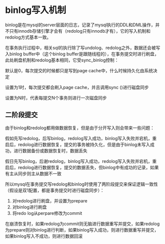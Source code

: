 # binlog写入机制

binlog是在mysql的server层面的日志，记录了mysql执行的DDL和DML操作，并不只有innodb存储引擎才会有（redolog只有innodb才有），它的写入机制和redolog方式基本一致。

在事务执行过程中，相关sql的执行除了写undolog、redolog之外，数据还会被写入binlog buffer中（这个binlog buffer是跟随线程的），在事务提交时进行刷盘，此处刷盘机制和redolog基本相同，它受sync_binlog控制：

默认是0，每次提交的时候都只是写到page cache中，什么时候持久化由系统决定

设置为1时，每次提交都会刷入page cache，并且调用sync ()进行磁盘同步

设置为N时，代表每提交N个事务则进行一次磁盘同步

## 二阶段提交

由于binlog和redolog都用做数据恢复，但是由于分开写入则会带来一些问题：

假如先写redolog，后写binlog，redolog写入成功，binlog写入失败并宕机，重启后，redolog进行数据恢复，提交的事务被持久化，但是由于binlog未写入成功，进行数据备份或数据恢复时，数据丢失

假日先写binlog，后谢redolog，binlog写入成功，redolog写入失败并宕机，重启后，redolog进行数据恢复，提交的数据丢失，但binlog中有成功的记录，如果有主从同步则主从数据不一致

所以mysql在事务提交写redolog和binlog时使用了两阶段提交来保证逻辑一致性（假设是双1配置，都是事务提交时进行磁盘同步）：

1. 对redolog进行刷盘，并设置为prepare
2. 对binlog进行刷盘
3. 将redo log从perpare修改为commit

在崩溃恢复时，如果redolog为commit则无脑进行数据重写并提交，如果redolog为prepare则对binlog进行判断，如果binlog写入成功，则进行数据重写并提交，如果binlog写入不成功，则进行数据回滚

